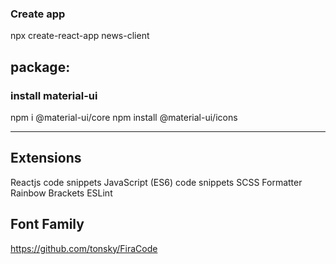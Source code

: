 
### Create app
npx create-react-app news-client


## package:
### install material-ui
npm i @material-ui/core
npm install @material-ui/icons



---
## Extensions
Reactjs code snippets
JavaScript (ES6) code snippets
SCSS Formatter
Rainbow Brackets
ESLint

## Font Family
https://github.com/tonsky/FiraCode

